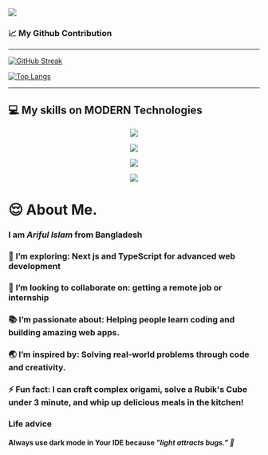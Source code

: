 <a target="_blank" href="https://www.linkedin.com/in/ar-arif-903363210/">
<img src="https://i.ibb.co.com/mCKfcQB/github.jpg" />
<!-- <video src="https://drive.google.com/file/d/1IpFPlV43sVejwlxjbNtL_JWbRAcc2fYl/view"></video> -->
</a>

### :chart_with_upwards_trend: My Github Contribution

<hr />

<a href="https://github.com/Arif-Islam21"><img src="https://github-readme-streak-stats.herokuapp.com?user=Arif-Islam21&theme=blue-green&hide_border=true&card_width=800&card_height=200" alt="GitHub Streak" /></a>

<!-- ![Arif's GitHub stats](https://github-readme-stats.vercel.app/api?username=Arif-Islam21&show_icons=true&theme=tokyonight) -->

<a align='center' href="#">![Top Langs](https://github-readme-stats.vercel.app/api/top-langs/?username=Arif-Islam21&layout=compact&theme=blueberry&count_private=true&hide_border=true)</a>

<hr />

## :computer: My skills on MODERN Technologies

<p align="center">
  <a target="_blank" href="https://www.linkedin.com/in/ar-arif-903363210/">
    <img src="https://skillicons.dev/icons?i=html,css,js,ts" />
  </a>
</p>

<p align="center">
  <a target="_blank" href="https://www.linkedin.com/in/ar-arif-903363210/">
    <img src="https://skillicons.dev/icons?i=react,tailwind,bootstrap,firebase" />
  </a>
</p>
<p align="center">
  <a target="_blank" href="https://www.linkedin.com/in/ar-arif-903363210/">
    <img src="https://skillicons.dev/icons?i=nodejs,express,mongodb,nextjs" />
  </a>
</p>
<p align="center">
  <a target="_blank" href="https://www.linkedin.com/in/ar-arif-903363210/">
    <img src="https://skillicons.dev/icons?i=git,github,vercel,netlify,npm,yarn,figma,vscode" />
  </a>
</p>

# :relieved: About Me.

### I am _Ariful Islam_ from Bangladesh

### :seedling: **I’m exploring:** Next js and TypeScript for advanced web development <br />

### :wave: **I’m looking to collaborate on:** getting a remote job or internship <br />

### :books: **I’m passionate about:** Helping people learn coding and building amazing web apps. <br />

### :earth_asia: **I’m inspired by:** Solving real-world problems through code and creativity. <br />

### :zap: **Fun fact:** I can craft complex origami, solve a Rubik's Cube under 3 minute, and whip up delicious meals in the kitchen! <br />

### Life advice

#### Always use dark mode in Your IDE because _"light attracts bugs." 🐞_
